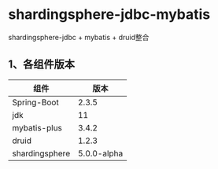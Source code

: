 # shardingsphere-jdbc-mybatis
shardingsphere-jdbc + mybatis + druid整合

## 1、各组件版本

| 组件           | 版本        |
| -------------- | ----------- |
| Spring-Boot    | 2.3.5       |
| jdk            | 11          |
| mybatis-plus   | 3.4.2       |
| druid          | 1.2.3       |
| shardingsphere | 5.0.0-alpha |








